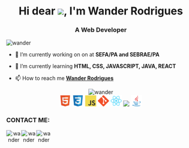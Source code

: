 

<h1 align="center">Hi dear <img src="https://raw.githubusercontent.com/kaueMarques/kaueMarques/master/hi.gif" width="30px">, I'm Wander Rodrigues</h1>
<h3 align="center">A Web Developer</h3>
<p align="left"> <img src="https://komarev.com/ghpvc/?username=wander27rodrigues" alt="wander" /> </p>

- 🔭 I’m currently working on on at **SEFA/PA and SEBRAE/PA**

- 🌱 I’m currently learning **HTML, CSS, JAVASCRIPT, JAVA, REACT**

- 📫 How to reach me  [**Wander Rodrigues**](https://happy-shirley-6b48b1.netlify.app/)



<p align="center">
<img src="https://github-readme-stats.vercel.app/api?username=wander27rodrigues&show_icons=true" alt="wander"/> 
 <br>
  <img width="30px" src="https://raw.githubusercontent.com/devicons/devicon/c5378d6c2510ffa0b3e4475af95618a8048d6cf1/icons/html5/html5-original.svg">
  <img width="30px" src="https://raw.githubusercontent.com/devicons/devicon/master/icons/css3/css3-original.svg">
  <img width="30px" src="https://raw.githubusercontent.com/devicons/devicon/master/icons/javascript/javascript-original.svg">
  <img width="30px" src="https://raw.githubusercontent.com/devicons/devicon/c5378d6c2510ffa0b3e4475af95618a8048d6cf1/icons/git/git-original.svg">
  <img width="30px" src="https://raw.githubusercontent.com/devicons/devicon/master/icons/react/react-original.svg">
<!--   <img width="30px" src="https://raw.githubusercontent.com/devicons/devicon/c5378d6c2510ffa0b3e4475af95618a8048d6cf1/icons/nodejs/nodejs-original.svg"> -->
  <img width="30px" src="https://upload.wikimedia.org/wikipedia/commons/thumb/9/9a/Visual_Studio_Code_1.35_icon.svg/1024px-Visual_Studio_Code_1.35_icon.svg.png">
  <img width="30px" src="https://raw.githubusercontent.com/devicons/devicon/master/icons/java/java-original.svg">
 

</p>

### CONTACT ME:

<p align="center">
<a href="https://www.linkedin.com/in/wander-souza-9469831bb/" target="blank"><img align="left" width="40px" src="https://cdn.jsdelivr.net/npm/simple-icons@3.0.1/icons/linkedin.svg" alt="wander"/></a>
<a href="https://www.facebook.com/wander.alisson/" target="blank"><img align="left" width="40px" src="https://cdn.jsdelivr.net/npm/simple-icons@3.0.1/icons/facebook.svg" alt="wander"/></a>
<a href="https://www.instagram.com/wa_rodrigues_/" target="blank"><img align="left" width="40px" src="https://cdn.jsdelivr.net/npm/simple-icons@3.0.1/icons/instagram.svg" alt="wander"/></a>
</p>
